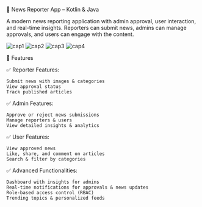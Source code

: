 📰 News Reporter App – Kotlin & Java

A modern news reporting application with admin approval, user interaction, and real-time insights. Reporters can submit news, admins can manage approvals, and users can engage with the content.

![cap1](https://github.com/user-attachments/assets/1538b6b3-a762-477e-9138-983c68ef114e) ![cap2](https://github.com/user-attachments/assets/1ec3ebc7-a968-4ce6-9425-3372e38b1bd3)
![cap3](https://github.com/user-attachments/assets/90d06617-8e7e-453f-a9b1-4a18165ceeba) ![cap4](https://github.com/user-attachments/assets/82499843-8b9f-4d55-a165-65577c9abae4)

🚀 Features

✅ Reporter Features:

    Submit news with images & categories
    View approval status
    Track published articles

✅ Admin Features:

    Approve or reject news submissions
    Manage reporters & users
    View detailed insights & analytics

✅ User Features:

    View approved news
    Like, share, and comment on articles
    Search & filter by categories

✅ Advanced Functionalities:

    Dashboard with insights for admins
    Real-time notifications for approvals & news updates
    Role-based access control (RBAC)
    Trending topics & personalized feeds

